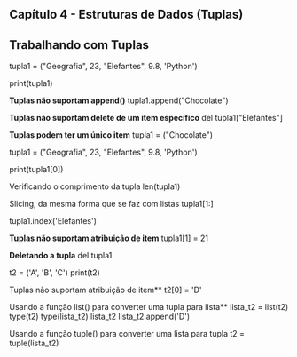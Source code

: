 ## Capítulo 4 - Estruturas de Dados (Tuplas)

## Trabalhando com Tuplas
tupla1 = ("Geografia", 23, "Elefantes", 9.8, 'Python')

print(tupla1)

**Tuplas não suportam append()**
tupla1.append("Chocolate")   

**Tuplas não suportam delete de um item específico**
del tupla1["Elefantes"]  

**Tuplas podem ter um único item**
tupla1 = ("Chocolate")

tupla1 = ("Geografia", 23, "Elefantes", 9.8, 'Python')

print(tupla1[0])

Verificando o comprimento da tupla
len(tupla1)

Slicing, da mesma forma que se faz com listas
tupla1[1:]

tupla1.index('Elefantes')

**Tuplas não suportam atribuição de item**
tupla1[1] = 21

**Deletando a tupla**
del tupla1

t2 = ('A', 'B', 'C')
print(t2)

Tuplas não suportam atribuição de item**
t2[0] = 'D'

Usando a função list() para converter uma tupla para lista**
lista_t2 = list(t2)
type(t2)
type(lista_t2)
lista_t2
lista_t2.append('D')

Usando a função tuple() para converter uma lista para tupla
t2 = tuple(lista_t2)